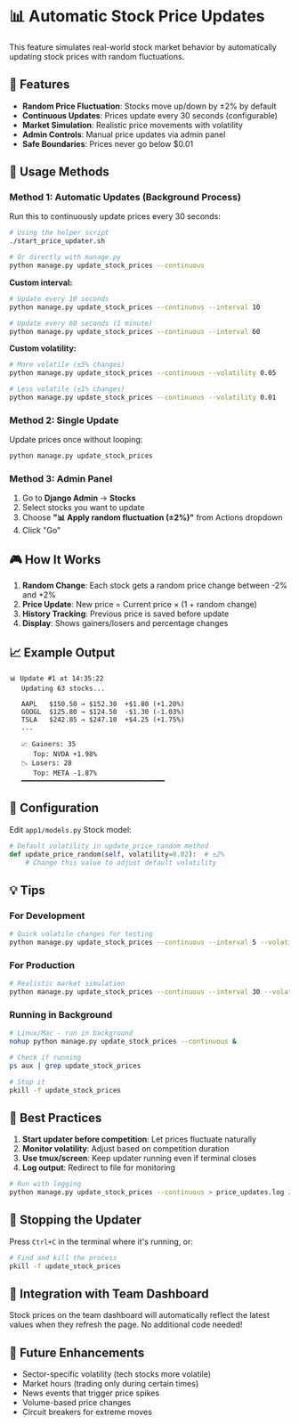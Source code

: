 # 📊 Automatic Stock Price Updates

This feature simulates real-world stock market behavior by automatically updating stock prices with random fluctuations.

## 🎯 Features

- **Random Price Fluctuation**: Stocks move up/down by ±2% by default
- **Continuous Updates**: Prices update every 30 seconds (configurable)
- **Market Simulation**: Realistic price movements with volatility
- **Admin Controls**: Manual price updates via admin panel
- **Safe Boundaries**: Prices never go below $0.01

## 🚀 Usage Methods

### Method 1: Automatic Updates (Background Process)

Run this to continuously update prices every 30 seconds:

```bash
# Using the helper script
./start_price_updater.sh

# Or directly with manage.py
python manage.py update_stock_prices --continuous
```

**Custom interval:**
```bash
# Update every 10 seconds
python manage.py update_stock_prices --continuous --interval 10

# Update every 60 seconds (1 minute)
python manage.py update_stock_prices --continuous --interval 60
```

**Custom volatility:**
```bash
# More volatile (±5% changes)
python manage.py update_stock_prices --continuous --volatility 0.05

# Less volatile (±1% changes)
python manage.py update_stock_prices --continuous --volatility 0.01
```

### Method 2: Single Update

Update prices once without looping:

```bash
python manage.py update_stock_prices
```

### Method 3: Admin Panel

1. Go to **Django Admin** → **Stocks**
2. Select stocks you want to update
3. Choose **"📊 Apply random fluctuation (±2%)"** from Actions dropdown
4. Click "Go"

## 🎮 How It Works

1. **Random Change**: Each stock gets a random price change between -2% and +2%
2. **Price Update**: New price = Current price × (1 + random change)
3. **History Tracking**: Previous price is saved before update
4. **Display**: Shows gainers/losers and percentage changes

## 📈 Example Output

```
📊 Update #1 at 14:35:22
   Updating 63 stocks...

   AAPL   $150.50 → $152.30  +$1.80 (+1.20%)
   GOOGL  $125.80 → $124.50  -$1.30 (-1.03%)
   TSLA   $242.85 → $247.10  +$4.25 (+1.75%)
   ...

   📈 Gainers: 35
      Top: NVDA +1.98%
   📉 Losers: 28
      Top: META -1.87%
   ━━━━━━━━━━━━━━━━━━━━━━━━━━━━━━━━━━━━
```

## 🔧 Configuration

Edit `app1/models.py` Stock model:

```python
# Default volatility in update_price_random method
def update_price_random(self, volatility=0.02):  # ±2%
    # Change this value to adjust default volatility
```

## 💡 Tips

### For Development
```bash
# Quick volatile changes for testing
python manage.py update_stock_prices --continuous --interval 5 --volatility 0.05
```

### For Production
```bash
# Realistic market simulation
python manage.py update_stock_prices --continuous --interval 30 --volatility 0.02
```

### Running in Background
```bash
# Linux/Mac - run in background
nohup python manage.py update_stock_prices --continuous &

# Check if running
ps aux | grep update_stock_prices

# Stop it
pkill -f update_stock_prices
```

## 🎯 Best Practices

1. **Start updater before competition**: Let prices fluctuate naturally
2. **Monitor volatility**: Adjust based on competition duration
3. **Use tmux/screen**: Keep updater running even if terminal closes
4. **Log output**: Redirect to file for monitoring

```bash
# Run with logging
python manage.py update_stock_prices --continuous > price_updates.log 2>&1 &
```

## 🛑 Stopping the Updater

Press `Ctrl+C` in the terminal where it's running, or:

```bash
# Find and kill the process
pkill -f update_stock_prices
```

## 🎨 Integration with Team Dashboard

Stock prices on the team dashboard will automatically reflect the latest values when they refresh the page. No additional code needed!

## 🔮 Future Enhancements

- Sector-specific volatility (tech stocks more volatile)
- Market hours (trading only during certain times)
- News events that trigger price spikes
- Volume-based price changes
- Circuit breakers for extreme moves
